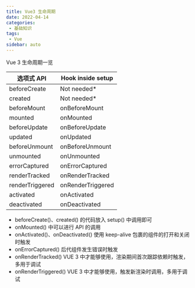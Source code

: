 ```yaml
---
title: Vue3 生命周期
date: 2022-04-14
categories:
 - 基础知识
tags:
 - Vue
sidebar: auto
---
```


Vue 3 生命周期一览

|选项式 API|Hook inside setup|
|-|-|
beforeCreate|Not needed*
created|Not needed*
beforeMount|onBeforeMount
mounted|onMounted
beforeUpdate|onBeforeUpdate
updated|onUpdated
beforeUnmount|onBeforeUnmount
unmounted|onUnmounted
errorCaptured|onErrorCaptured
renderTracked|onRenderTracked
renderTriggered|onRenderTriggered
activated|onActivated
deactivated|onDeactivated

- beforeCreate()、created() 的代码放入 setup() 中调用即可
- onMounted() 中可以进行 API 的调用
- onActivated()、onDeactivated() 使用 keep-alive 包裹的组件的打开和关闭时触发
- onErrorCaptured() 后代组件发生错误时触发
- onRenderTracked() VUE 3 中才能够使用，渲染期间首次跟踪依赖时触发，多用于调试
- onRenderTriggered() VUE 3 中才能够使用，触发新渲染时调用，多用于调试